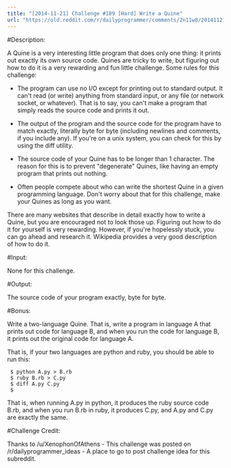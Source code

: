 ```yaml
---
title: "[2014-11-21] Challenge #189 [Hard] Write a Quine"
url: "https://old.reddit.com/r/dailyprogrammer/comments/2n11w8/20141121_challenge_189_hard_write_a_quine/"
---
```


#Description:

A Quine is a very interesting little program that does only one thing: it prints out exactly its own source code. Quines are tricky to write, but figuring out how to do it is a very rewarding and fun little challenge.
Some rules for this challenge:

* The program can use no I/O except for printing out to standard output. It can't read (or write) anything from standard input, or any file (or network socket, or whatever). That is to say, you can't make a program that simply reads the source code and prints it out.

* The output of the program and the source code for the program have to match exactly, literally byte for byte (including newlines and comments, if you include any). If you're on a unix system, you can check for this by using the diff utility.

* The source code of your Quine has to be longer than 1 character. The reason for this is to prevent "degenerate" Quines, like having an empty program that prints out nothing.

* Often people compete about who can write the shortest Quine in a given programming language. Don't worry about that for this challenge, make your Quines as long as you want.

There are many websites that describe in detail exactly how to write a Quine, but you are encouraged not to look those up. Figuring out how to do it for yourself is very rewarding. However, if you're hopelessly stuck, you can go ahead and research it. Wikipedia provides a very good description of how to do it.

#Input:

None for this challenge.

#Output:

The source code of your program exactly, byte for byte.

#Bonus:

Write a two-language Quine. That is, write a program in language A that prints out code for language B, and when you run the code for language B, it prints out the original code for language A.

That is, if your two languages are python and ruby, you should be able to run this:


     $ python A.py > B.rb
     $ ruby B.rb > C.py
     $ diff A.py C.py
     $

That is, when running A.py in python, it produces the ruby source code B.rb, and when you run B.rb in ruby, it produces C.py, and A.py and C.py are exactly the same.

#Challenge Credit:

Thanks to /u/XenophonOfAthens - This challenge was posted on /r/dailyprogrammer_ideas - A place to go to post challenge idea for this subreddit.
